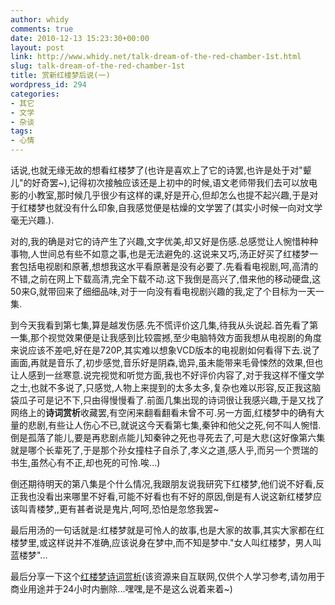 ```yaml
---
author: whidy
comments: true
date: 2010-12-13 15:23:30+00:00
layout: post
link: http://www.whidy.net/talk-dream-of-the-red-chamber-1st.html
slug: talk-dream-of-the-red-chamber-1st
title: 赏新红楼梦后说(一)
wordpress_id: 294
categories:
- 其它
- 文学
- 杂谈
tags:
- 心情
---
```


话说,也就无缘无故的想看红楼梦了(也许是喜欢上了它的诗罢,也许是处于对"颦儿"的好奇罢~),记得初次接触应该还是上初中的时候,语文老师带我们去可以放电影的小教室,那时候几乎很少有这样的课,好是开心,但却怎么也提不起兴趣,于是对于红楼梦也就没有什么印象,自我感觉便是枯燥的文学罢了(其实小时候一向对文学毫无兴趣.).

对的,我的确是对它的诗产生了兴趣,文字优美,却又好是伤感.总感觉让人惋惜种种事物,人世间总有些不如意之事,也是无法避免的.这说来又巧,汤正好买了红楼梦一套包括电视剧和原著,想想我这水平看原著是没有必要了.先看看电视剧,呵,高清的不错,之前在网上下载高清,完全下载不动.这下我倒是高兴了,借来他的移动硬盘,这50来G,就带回来了细细品味,对于一向没有看电视剧兴趣的我,定了个目标为一天一集.

到今天我看到第七集,算是越发伤感.先不慌评价这几集,待我从头说起.首先看了第一集,那个视觉效果便是让我感到比较震撼,至少电脑特效方面我想从电视剧的角度来说应该不差吧,好在是720P,其实难以想象VCD版本的电视剧如何看得下去.说了画面,再就是音乐了,初步感觉,音乐好是阴森,诡异,虽未能带来毛骨悚然的效果,但也让人感到一丝寒意.说完视觉和听觉方面,我也不好评价内容了,对于我这样不懂文学之士,也就不多说了,只感觉,人物上来提到的太多太多,复杂也难以形容,反正我这脑袋瓜子可是记不下,只由得慢慢看了.前面几集出现的诗词很让我感兴趣,于是又找了网络上的**诗词赏析**收藏罢,有空闲来翻看翻看未曾不可.另一方面,红楼梦中的确有大量的悲剧,有些让人伤心不已,就说这今天看第七集,秦钟和他父之死,何不叫人惋惜.倒是孤落了能儿,要是再悲剧点能儿知秦钟之死也寻死去了,可是大悲(这好像第六集就是哪个长辈死了,于是那个孙女撞柱子自杀了,孝义之道,感人乎,而另一个贾瑞的书生,虽然心有不正,却也死的可怜.唉...)

倒还期待明天的第八集是个什么情况,我跟朋友说我研究下红楼梦,他们说不好看,反正我也没看出来哪里不好看,可能不好看也有不好的原因,倒是有人说这新红楼梦应该叫青楼梦,,更有甚者说是鬼片,呵呵,恐怕是忽悠我罢~

最后用汤的一句话就是:红楼梦就是可怜人的故事,也是大家的故事,其实大家都在红楼梦里,或这样说并不准确,应该说身在梦中,而不知是梦中."女人叫红楼梦，男人叫蓝楼梦"...

最后分享一下这个[红楼梦诗词赏析](http://cid-3eb8edff1814d075.office.live.com/self.aspx/Documents/%E7%BA%A2%E6%A5%BC%E6%A2%A6%E8%AF%97%E8%AF%8D%E8%B5%8F%E6%9E%90.txt)(该资源来自互联网,仅供个人学习参考,请勿用于商业用途并于24小时内删除...嘿嘿,是不是这么说着来着~)
